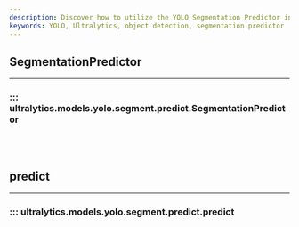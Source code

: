```yaml
---
description: Discover how to utilize the YOLO Segmentation Predictor in Ultralytics. Enhance your objects detection skills with us.
keywords: YOLO, Ultralytics, object detection, segmentation predictor
---
```


## SegmentationPredictor
---
### ::: ultralytics.models.yolo.segment.predict.SegmentationPredictor
<br><br>

## predict
---
### ::: ultralytics.models.yolo.segment.predict.predict
<br><br>